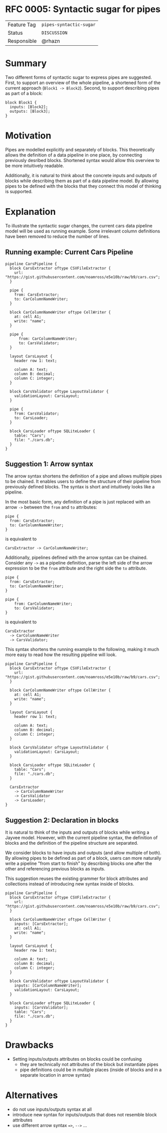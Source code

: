 # RFC 0005: Syntactic sugar for pipes

|             |                         |
| ----------- | ----------------------- |
| Feature Tag | `pipes-syntactic-sugar` |
| Status      | `DISCUSSION`            |
| Responsible | @rhazn                  |

# Summary
Two different forms of syntactic sugar to express pipes are suggested.
First, to support an overview of the whole pipeline, a shortened form of the current approach (`Block1 -> Block2`).
Second, to support describing pipes as part of a block:
```jayvee
block Block1 {
  inputs: [Block2];
  outputs: [Block3];
}
```


# Motivation
Pipes are modelled explicitly and separately of blocks. This theoretically allows the definition of a data pipeline in one place, by connecting previously desribed blocks. Shortened syntax would allow this overview to be more intuitively readable.

Additionally, it is natural to think about the concrete inputs and outputs of blocks while describing them as part of a data pipeline model. By allowing pipes to be defined with the blocks that they connect this model of thinking is supported.

# Explanation
To illustrate the syntactic sugar changes, the current cars data pipeline model will be used as running example. Some irrelevant column definitions have been removed to reduce the number of lines.

## Running example: Current Cars Pipeline
```jayvee
pipeline CarsPipeline {
  block CarsExtractor oftype CSVFileExtractor {
    url: "https://gist.githubusercontent.com/noamross/e5e10b/raw/b9/cars.csv";
  }

  pipe {
    from: CarsExtractor;
    to: CarColumnNameWriter;
  }

  block CarColumnNameWriter oftype CellWriter {
    at: cell A1;
    write: "name";
  }

  pipe {
      from: CarColumnNameWriter;
      to: CarsValidator;
  }

  layout CarsLayout {
    header row 1: text;

    column A: text;
    column B: decimal;
    column C: integer;
  }

  block CarsValidator oftype LayoutValidator {
    validationLayout: CarsLayout;
  }

  pipe {
    from: CarsValidator;
    to: CarsLoader;
  }

  block CarsLoader oftype SQLiteLoader {
    table: "Cars";
    file: "./cars.db";
  }
}
```

## Suggestion 1: Arrow syntax
The arrow syntax shortens the definition of a pipe and allows multiple pipes to be chained. It enables users to define the structure of their pipeline from previously defined blocks. The syntax is short and intuitively looks like a pipeline.

In the most basic form, any definition of a pipe is just replaced with an arrow `->` between the `from` and `to` attributes:

```jayvee
pipe {
  from: CarsExtractor;
  to: CarColumnNameWriter;
}
```

is equivalent to

```jayvee
CarsExtractor -> CarColumnNameWriter;
```

Additionally, pipelines defined with the arrow syntax can be chained. Consider any `->` as a pipeline definition, parse the left side of the arrow expression to be the `from` attribute and the right side the `to` attribute.

```jayvee
pipe {
  from: CarsExtractor;
  to: CarColumnNameWriter;
}

pipe {
    from: CarColumnNameWriter;
    to: CarsValidator;
}
```

is equivalent to

```jayvee
CarsExtractor
  -> CarColumnNameWriter
  -> CarsValidator;
```

This syntax shortens the running example to the following, making it much more easy to read how the resulting pipeline will look.

```jayvee
pipeline CarsPipeline {
  block CarsExtractor oftype CSVFileExtractor {
    url: "https://gist.githubusercontent.com/noamross/e5e10b/raw/b9/cars.csv";
  }
  
  block CarColumnNameWriter oftype CellWriter {
    at: cell A1;
    write: "name";
  }

  layout CarsLayout {
    header row 1: text;

    column A: text;
    column B: decimal;
    column C: integer;
  }

  block CarsValidator oftype LayoutValidator {
    validationLayout: CarsLayout;
  }

  block CarsLoader oftype SQLiteLoader {
    table: "Cars";
    file: "./cars.db";
  }

  CarsExtractor
    -> CarColumnNameWriter
    -> CarsValidator
    -> CarsLoader;
}
```

## Suggestion 2: Declaration in blocks
It is natural to think of the inputs and outputs of blocks while writing a Jayvee model. However, with the current pipeline syntax, the definition of blocks and the definition of the pipeline structure are separated.

We consider blocks to have inputs and outputs (and allow multiple of both). By allowing pipes to be defined as part of a block, users can more naturally write a pipeline "from start to finish" by describing blocks one after the other and referencing previous blocks as inputs.

This suggestion reuses the existing grammer for block attributes and collections instead of introducing new syntax inside of blocks.

```jayvee
pipeline CarsPipeline {
  block CarsExtractor oftype CSVFileExtractor {
    url: "https://gist.githubusercontent.com/noamross/e5e10b/raw/b9/cars.csv";
  }
  
  block CarColumnNameWriter oftype CellWriter {
    inputs: [CarsExtractor];
    at: cell A1;
    write: "name";
  }

  layout CarsLayout {
    header row 1: text;

    column A: text;
    column B: decimal;
    column C: integer;
  }

  block CarsValidator oftype LayoutValidator {
    inputs: [CarColumnNameWriter];
    validationLayout: CarsLayout;
  }

  block CarsLoader oftype SQLiteLoader {
    inputs: [CarsValidator];
    table: "Cars";
    file: "./cars.db";
  }
}
```

# Drawbacks
- Setting inputs/outputs attributes on blocks could be confusing
  - they are technically not attributes of the block but instantiate pipes
  - pipe definitions could be in multiple places (inside of blocks and in a separate location in arrow syntax)

# Alternatives
- do not use inputs/outputs syntax at all
- introduce new syntax for inputs/outputs that does not resemble block attributes
- use different arrow syntax `=>`, `-->` ...